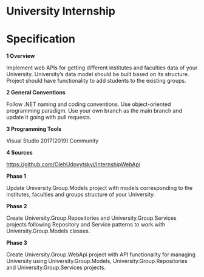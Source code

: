 # University Internship

# Specification

**1 Overview**

Implement web APIs for getting different institutes and faculties data of your University. 
University’s data model should be built based on its structure. 
Project should have functionality to add students to the existing groups.

**2 General Conventions**

Follow .NET naming and coding conventions. 
Use object-oriented programming paradigm. 
Use your own branch as the main branch and update it going with pull requests.

**3 Programming Tools**

Visual Studio 2017(2019) Community

**4 Sources**

https://github.com/OlehUdovytskyi/InternshipWebApi


**Phase 1**

Update University.Group.Models project with models corresponding to the institutes, faculties and groups structure 
of your University.

**Phase 2**

Create University.Group.Repositories and University.Group.Services projects following Repository and Service patterns to work with University.Group.Models classes.

**Phase 3**

Create University.Group.WebApi project with API functionality for managing University using University.Group.Models, University.Group.Repositories and University.Group.Services projects.
